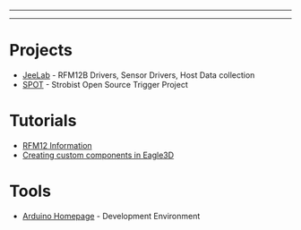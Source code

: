 
---



---


# Projects #
  * [JeeLab](http://code.google.com/p/jeelab/) - RFM12B Drivers, Sensor Drivers, Host Data collection
  * [SPOT](http://code.google.com/p/strobist-project-opensource-trigger/) - Strobist Open Source Trigger Project


# Tutorials #
  * [RFM12 Information](http://blog.everythingrobotics.com/tutorials/rfm12-stuff/)
  * [Creating custom components in Eagle3D](http://blog.everythingrobotics.com/tutorials/eagle3d-tutorials/using-google-sketchup-to-create-components/)

# Tools #
  * [Arduino Homepage](http://www.arduino.cc/) - Development Environment